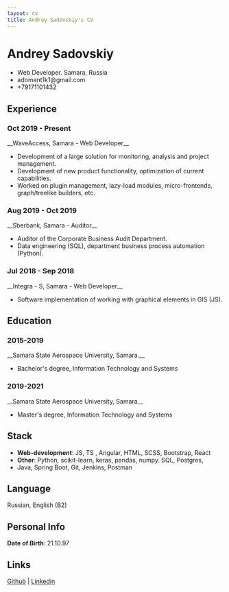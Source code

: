 ```yaml
---
layout: cv
title: Andrey Sadovskiy's CV
---
```

# Andrey Sadovskiy


<ul id="top-info">
  <li>
    Web Developer. Samara, Russia
  </li>
  <li>    
    adomant1k1@gmail.com
  </li>
  <li>
    +79171101432
  </li>
</ul>


## Experience

<h3>Oct 2019 - Present</h3>
__WaveAccess, Samara - Web Developer__

<ul id="list-w-bullet-points">
  <li>
  Development of a large solution for monitoring, analysis and project management.
</li>
<li>
   Development of new product functionality, optimization of current capabilities.
</li>
<li>
   Worked on plugin management, lazy-load modules, micro-frontends, graph/treelike builders, etc.
</li>
</ul>


<h3>Aug 2019 - Oct 2019</h3>
__Sberbank, Samara - Auditor__

<ul id="list-w-bullet-points">
<li>
  Auditor of the Corporate Business Audit Department. 
</li>
<li>
   Data engineering (SQL), department business process automation (Python). 
</li>
</ul>


<h3>Jul 2018 - Sep 2018</h3>
__Integra - S, Samara - Web Developer__


<ul id="list-w-bullet-points">
  <li>
    Software implementation of working with graphical elements in GIS (JS).
  </li>
</ul>


## Education
<h3>2015-2019</h3>
__Samara State Aerospace University, Samara.__

<ul id="list-w-bullet-points">
  <li>
    Bachelor's degree, Information Technology and Systems
  </li>
</ul>

<h3>2019-2021</h3>
__Samara State Aerospace University, Samara__

<ul id="list-w-bullet-points">
  <li>
    Master's degree, Information Technology and Systems
  </li>
</ul>


## Stack

- __Web-development__: JS, TS , Angular, HTML, SCSS, Bootstrap, React
- __Other__: Python, scikit-learn, keras, pandas, numpy. SQL, Postgres,
- Java, Spring Boot, Git, Jenkins, Postman


## Language

Russian, English (B2)


## Personal Info

__Date of Birth__: 21.10.97


## Links

<div style="font-size: 14px; margin-top: 0 !important" id="webaddress">
<a href="https://github.com/adomant1k1">Github</a>
| <a href="https://www.linkedin.com/in/andrey-sadovskiy-a1b798209">Linkedin</a>
</div>


<!-- ### Footer

Last updated: Febr 2022 -->

